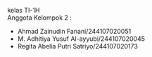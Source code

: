 kelas TI-1H  
Anggota Kelompok 2 :    
- Ahmad Zainudin Fanani/244107020051   
- M. Adhitiya Yusuf Al-ayyubi/244107020045    
- Regita Abelia Putri Satriyo/244107020173